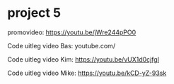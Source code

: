 # project 5
promovideo: https://youtu.be/jWre244pPO0

Code uitleg video Bas: youtube.com/

Code uitleg video Kim: https://youtu.be/vUX1d0cjfgI

Code uitleg video Mike: https://youtu.be/kCD-yZ-93sk
